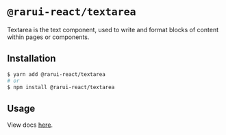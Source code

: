 # `@rarui-react/textarea`

Textarea is the text component, used to write and format blocks of content within pages or components.

## Installation

```sh
$ yarn add @rarui-react/textarea
# or
$ npm install @rarui-react/textarea
```

## Usage

View docs [here]().
